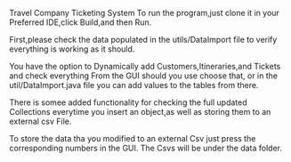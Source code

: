 
Travel Company Ticketing System
To run the program,just clone it in your Preferred IDE,click Build,and then Run.

First,please check the data populated in the utils/DataImport file to verify everything is working as it should.

You have the option to Dynamically add Customers,Itineraries,and Tickets and check everything From the GUI should you use choose that,
or in the util/DataImport.java file you can add values to the tables from there.

There is somee added functionality for checking the full updated Collections everytime you insert an object,as well as storing them to
an external csv File.

To store the data tha you modified to an external Csv just press the corresponding numbers in the GUI.
The Csvs will be under the data folder.

